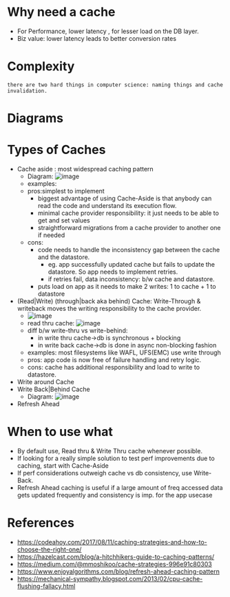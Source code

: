 # Why need a cache
- For Performance, lower latency , for lesser load on the DB layer.
- Biz value: lower latency leads to better conversion rates

# Complexity
`there are two hard things in computer science: naming things and cache invalidation.`

# Diagrams

# Types of Caches
- Cache aside : most widespread caching pattern
  - Diagram: ![image](https://github.com/trohit/ik/assets/466385/99499a97-08e0-480c-b841-199430bacd7d) 
  - examples:  
  - pros:simplest to implement
    - biggest advantage of using Cache-Aside is that anybody can read the code and understand its execution flow.
    - minimal cache provider responsibility: it just needs to be able to get and set values
    - straightforward migrations from a cache provider to another one if needed
  - cons:
    - code needs to handle the inconsistency gap between the cache and the datastore.
      - eg. app successfully updated cache but fails to update the datastore. So app needs to implement retries.
      - if retries fail, data inconsistency: b/w cache and datastore.
    - puts load on app as it needs to make 2 writes: 1 to cache + 1 to datastore  
- (Read|Write) (through|back aka behind) Cache: Write-Through & writeback moves the writing responsibility to the cache provider.
  - ![image](https://github.com/trohit/ik/assets/466385/f2d8b084-af36-4053-82bb-4caf6ed7817d)
  - read thru cache: ![image](https://github.com/trohit/ik/assets/466385/819620ea-ff52-4a28-9d1d-04bb3c1f59d2)
  - diff b/w write-thru vs write-behind:
    - in write thru cache->db is synchronous + blocking
    - in write back cache->db is done in async non-blocking fashion 
  - examples: most filesystems like WAFL, UFS(EMC) use write through  
  - pros: app code is now free of failure handling and retry logic.
  - cons: cache has additional responsibility and load to write to datastore. 
- Write around Cache
- Write Back|Behind Cache
  - Diagram: ![image](https://github.com/trohit/ik/assets/466385/ca867f6b-e057-47c9-9c5f-531483b2423a)
- Refresh Ahead

# When to use what
- By default use, Read thru & Write Thru cache whenever possible.
- If looking for a really simple solution to test perf improvements due to caching, start with Cache-Aside
- If perf considerations outweigh cache vs db consistency, use Write-Back.
- Refresh Ahead caching is useful if a large amount of freq accessed data gets updated frequently and consistency is imp. for the app usecase   

# References
- https://codeahoy.com/2017/08/11/caching-strategies-and-how-to-choose-the-right-one/
- https://hazelcast.com/blog/a-hitchhikers-guide-to-caching-patterns/
- https://medium.com/@mmoshikoo/cache-strategies-996e91c80303
- https://www.enjoyalgorithms.com/blog/refresh-ahead-caching-pattern
- https://mechanical-sympathy.blogspot.com/2013/02/cpu-cache-flushing-fallacy.html
  
